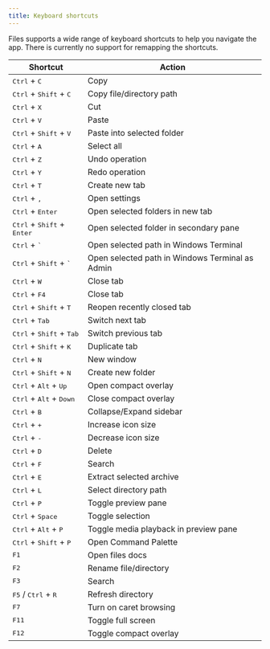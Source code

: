 ```yaml
---
title: Keyboard shortcuts
---
```


Files supports a wide range of keyboard shortcuts to help you navigate the app. There is currently no support for remapping the shortcuts.

| Shortcut                                              | Action                                          |
| ----------------------------------------------------- | ----------------------------------------------- |
| <kbd>Ctrl</kbd> + <kbd>C</kbd>                        | Copy                                            |
| <kbd>Ctrl</kbd> + <kbd>Shift</kbd> + <kbd>C</kbd>     | Copy file/directory path                        |
| <kbd>Ctrl</kbd> + <kbd>X</kbd>                        | Cut                                             |
| <kbd>Ctrl</kbd> + <kbd>V</kbd>                        | Paste                                           |
| <kbd>Ctrl</kbd> + <kbd>Shift</kbd> + <kbd>V</kbd>     | Paste into selected folder                      |
| <kbd>Ctrl</kbd> + <kbd>A</kbd>                        | Select all                                      |
| <kbd>Ctrl</kbd> + <kbd>Z</kbd>                        | Undo operation                                  |
| <kbd>Ctrl</kbd> + <kbd>Y</kbd>                        | Redo operation                                  |
| <kbd>Ctrl</kbd> + <kbd>T</kbd>                        | Create new tab                                  |
| <kbd>Ctrl</kbd> + <kbd>,</kbd>                        | Open settings                                   |
| <kbd>Ctrl</kbd> + <kbd>Enter</kbd>                    | Open selected folders in new tab                |
| <kbd>Ctrl</kbd> + <kbd>Shift</kbd> + <kbd>Enter</kbd> | Open selected folder in secondary pane          |
| <kbd>Ctrl</kbd> + <kbd>`</kbd>                        | Open selected path in Windows Terminal          |
| <kbd>Ctrl</kbd> + <kbd>Shift</kbd> + <kbd>`</kbd>     | Open selected path in Windows Terminal as Admin |
| <kbd>Ctrl</kbd> + <kbd>W</kbd>                        | Close tab                                       |
| <kbd>Ctrl</kbd> + <kbd>F4</kbd>                       | Close tab                                       |
| <kbd>Ctrl</kbd> + <kbd>Shift</kbd> + <kbd>T</kbd>     | Reopen recently closed tab                      |
| <kbd>Ctrl</kbd> + <kbd>Tab</kbd>                      | Switch next tab                                 |
| <kbd>Ctrl</kbd> + <kbd>Shift</kbd> + <kbd>Tab</kbd>   | Switch previous tab                             |
| <kbd>Ctrl</kbd> + <kbd>Shift</kbd> + <kbd>K</kbd>     | Duplicate tab                                   |
| <kbd>Ctrl</kbd> + <kbd>N</kbd>                        | New window                                      |
| <kbd>Ctrl</kbd> + <kbd>Shift</kbd> + <kbd>N</kbd>     | Create new folder                               |
| <kbd>Ctrl</kbd> + <kbd>Alt</kbd> + <kbd>Up</kbd>      | Open compact overlay                            |
| <kbd>Ctrl</kbd> + <kbd>Alt</kbd> + <kbd>Down</kbd>    | Close compact overlay                           |
| <kbd>Ctrl</kbd> + <kbd>B</kbd>                        | Collapse/Expand sidebar                         |
| <kbd>Ctrl</kbd> + <kbd>+</kbd>                        | Increase icon size                              |
| <kbd>Ctrl</kbd> + <kbd>-</kbd>                        | Decrease icon size                              |
| <kbd>Ctrl</kbd> + <kbd>D</kbd>                        | Delete                                          |
| <kbd>Ctrl</kbd> + <kbd>F</kbd>                        | Search                                          |
| <kbd>Ctrl</kbd> + <kbd>E</kbd>                        | Extract selected archive                        |
| <kbd>Ctrl</kbd> + <kbd>L</kbd>                        | Select directory path                           |
| <kbd>Ctrl</kbd> + <kbd>P</kbd>                        | Toggle preview pane                             |
| <kbd>Ctrl</kbd> + <kbd>Space</kbd>                    | Toggle selection                                |
| <kbd>Ctrl</kbd> + <kbd>Alt</kbd> + <kbd>P</kbd>       | Toggle media playback in preview pane           |
| <kbd>Ctrl</kbd> + <kbd>Shift</kbd> + <kbd>P</kbd>     | Open Command Palette                            |
| <kbd>F1</kbd>                                         | Open files docs                                 |
| <kbd>F2</kbd>                                         | Rename file/directory                           |
| <kbd>F3</kbd>                                         | Search                                          |
| <kbd>F5</kbd> / <kbd>Ctrl</kbd> + <kbd>R</kbd>        | Refresh directory                               |
| <kbd>F7</kbd>                                         | Turn on caret browsing                          |
| <kbd>F11</kbd>                                        | Toggle full screen                              |
| <kbd>F12</kbd>                                        | Toggle compact overlay                          |
